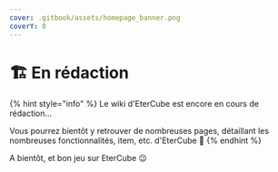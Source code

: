 ```yaml
---
cover: .gitbook/assets/homepage_banner.png
coverY: 0
---
```


# 🏗️ En rédaction



{% hint style="info" %}
Le wiki d'EterCube est encore en cours de rédaction...

Vous pourrez bientôt y retrouver de nombreuses pages, détaillant les nombreuses fonctionnalités, item, etc. d'EterCube 🥳
{% endhint %}

A bientôt, et bon jeu sur EterCube 😉
